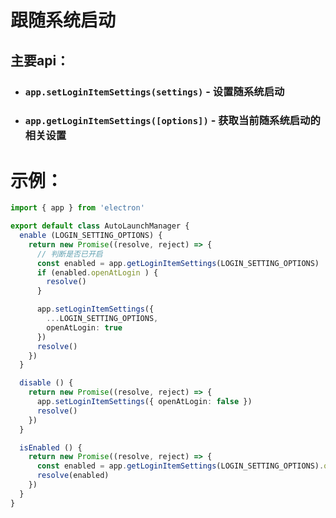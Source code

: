 # 跟随系统启动







## 主要api：

- ### `app.setLoginItemSettings(settings)` - 设置随系统启动

- ### `app.getLoginItemSettings([options])` - 获取当前随系统启动的相关设置





# 示例：



```typescript
import { app } from 'electron'

export default class AutoLaunchManager {
  enable (LOGIN_SETTING_OPTIONS) {
    return new Promise((resolve, reject) => {
      // 判断是否已开启
      const enabled = app.getLoginItemSettings(LOGIN_SETTING_OPTIONS)
      if (enabled.openAtLogin ) {
        resolve()
      }

      app.setLoginItemSettings({
        ...LOGIN_SETTING_OPTIONS,
        openAtLogin: true
      })
      resolve()
    })
  }

  disable () {
    return new Promise((resolve, reject) => {
      app.setLoginItemSettings({ openAtLogin: false })
      resolve()
    })
  }

  isEnabled () {
    return new Promise((resolve, reject) => {
      const enabled = app.getLoginItemSettings(LOGIN_SETTING_OPTIONS).openAtLogin
      resolve(enabled)
    })
  }
}
```

